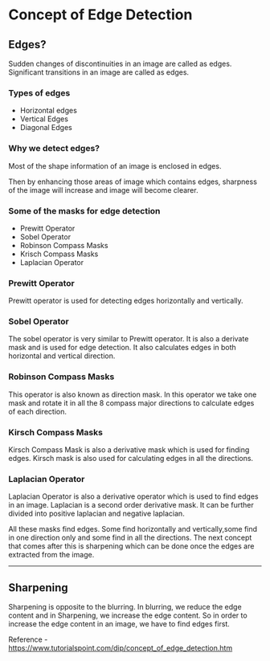 # Concept of Edge Detection

## Edges?

Sudden changes of discontinuities in an image are called as edges. Significant transitions in an image are called as edges.

### Types of edges

- Horizontal edges
- Vertical Edges
- Diagonal Edges

### Why we detect edges?

Most of the shape information of an image is enclosed in edges.

Then by enhancing those areas of image which contains edges, sharpness of the image will increase and image will become clearer.

### Some of the masks for edge detection

- Prewitt Operator
- Sobel Operator
- Robinson Compass Masks
- Krisch Compass Masks
- Laplacian Operator

### Prewitt Operator

Prewitt operator is used for detecting edges horizontally and vertically.

### Sobel Operator

The sobel operator is very similar to Prewitt operator. It is also a derivate mask and is used for edge detection. It also calculates edges in both horizontal and vertical direction.

### Robinson Compass Masks

This operator is also known as direction mask. In this operator we take one mask and rotate it in all the 8 compass major directions to calculate edges of each direction.

### Kirsch Compass Masks

Kirsch Compass Mask is also a derivative mask which is used for finding edges. Kirsch mask is also used for calculating edges in all the directions.

### Laplacian Operator

Laplacian Operator is also a derivative operator which is used to find edges in an image. Laplacian is a second order derivative mask. It can be further divided into positive laplacian and negative laplacian.

All these masks find edges. Some find horizontally and vertically,some find in one direction only and some find in all the directions. The next concept that comes after this is sharpening which can be done once the edges are extracted from the image.

****
## Sharpening

Sharpening is opposite to the blurring. In blurring, we reduce the edge content and in Sharpening, we increase the edge content. So in order to increase the edge content in an image, we have to find edges first.

Reference - https://www.tutorialspoint.com/dip/concept_of_edge_detection.htm
